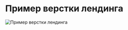 Пример верстки лендинга
=======================

![Пример верстки лендинга](https://firebasestorage.googleapis.com/v0/b/frontend-upload-f3188.appspot.com/o/images%2Flanding.png?alt=media&token=4a174786-00f8-4774-8888-1ddb4b700d2c "Пример верстки лендинга")